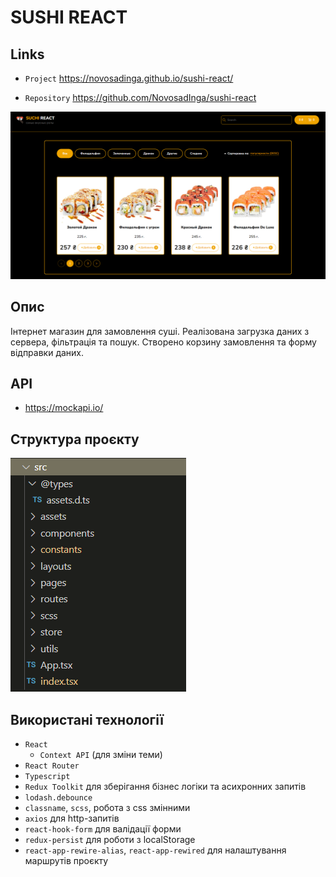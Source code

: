 # SUSHI REACT

## Links
- `Project` https://novosadinga.github.io/sushi-react/

- `Repository` https://github.com/NovosadInga/sushi-react


![](https://github.com/NovosadInga/sushi-react/blob/master/screen.png)

## Опис

Інтернет магазин для замовлення суші. Реалізована загрузка даних з сервера, фільтрація та пошук. Створено корзину замовлення та форму відправки даних.

## API
- https://mockapi.io/

## Структура проєкту

![](https://github.com/NovosadInga/sushi-react/blob/master/structure.png)

## Використані технології
- `React`
    + `Context API` (для зміни теми)
- `React Router`
- `Typescript`
- `Redux Toolkit`
	для зберігання бізнес логіки та асихронних запитів
- `lodash.debounce`
- `classname`, `scss`,  робота з css змінними
- `axios`
	для http-запитів
- `react-hook-form`
	для валідації форми
- `redux-persist`
	для роботи з localStorage
- `react-app-rewire-alias`, `react-app-rewired`
	для налаштування маршрутів проєкту